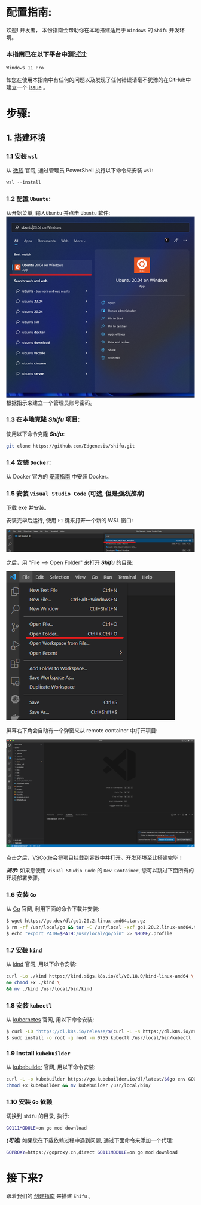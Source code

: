 # 配置指南:

欢迎! 开发者， 本份指南会帮助你在本地搭建适用于 `Windows` 的 `Shifu` 开发环境。

### 本指南已在以下平台中测试过:
```
Windows 11 Pro
```

如您在使用本指南中有任何的问题以及发现了任何错误请毫不犹豫的在GitHub中建立一个 [issue](https://github.com/Edgenesis/shifu/issues/new) 。

# 步骤:
## 1. 搭建环境

### 1.1 安装 `wsl`

从 [微软](https://docs.microsoft.com/en-us/windows/wsl/install) 官网, 通过管理员 PowerShell 执行以下命令来安装 `wsl`: 
```PowerShell
wsl --install
```

### 1.2 配置 `Ubuntu`:
从开始菜单, 输入`Ubuntu` 并点击 `Ubuntu` 软件:
![Ubuntu Start Menu](img/windows-ubuntu.png)
根据指示来建立一个管理员账号密码。

### 1.3 在本地克隆 ***Shifu*** 项目:
使用以下命令克隆 ***Shifu***:
```bash
git clone https://github.com/Edgenesis/shifu.git
```

### 1.4 安装 `Docker`:
从 Docker 官方的 [安装指南](https://docs.docker.com/desktop/windows/install/) 中安装 Docker。

### 1.5 安装 `Visual Studio Code` (可选, 但是*强烈推荐*)

[下载](https://code.visualstudio.com/download) exe 并安装。

安装完毕后运行, 使用 `F1` 键来打开一个新的 WSL 窗口:

![Open WSL window](img/vscode-wsl-window.png)

之后，用 "File --> Open Folder" 来打开 ***Shifu*** 的目录:

![Open folder](img/vscode-open-folder.png)

屏幕右下角会自动有一个弹窗来从 remote container 中打开项目:

![Remote container prompt](img/develop-vscode-2.png)

点击之后，VSCode会将项目挂载到容器中并打开。开发环境至此搭建完毕！

***提示***: 如果您使用 `Visual Studio Code` 的 `Dev Container`, 您可以跳过下面所有的环境部署步骤。

### 1.6 安装 `Go`
从 [Go](https://go.dev/doc/install) 官网, 利用下面的命令下载并安装:
```bash
$ wget https://go.dev/dl/go1.20.2.linux-amd64.tar.gz
$ rm -rf /usr/local/go && tar -C /usr/local -xzf go1.20.2.linux-amd64.tar.gz
$ echo "export PATH=$PATH:/usr/local/go/bin" >> $HOME/.profile
```

### 1.7 安装 `kind`
从 [kind](https://kind.sigs.k8s.io/docs/user/quick-start/) 官网, 用以下命令安装:
```sh
curl -Lo ./kind https://kind.sigs.k8s.io/dl/v0.18.0/kind-linux-amd64 \
&& chmod +x ./kind \
&& mv ./kind /usr/local/bin/kind
```

### 1.8 安装 `kubectl`
从 [kubernetes](https://kubernetes.io/docs/tasks/tools/install-kubectl-linux/) 官网, 用以下命令安装:
```bash
$ curl -LO "https://dl.k8s.io/release/$(curl -L -s https://dl.k8s.io/release/stable.txt)/bin/linux/amd64/kubectl"
$ sudo install -o root -g root -m 0755 kubectl /usr/local/bin/kubectl

```

### 1.9 Install `kubebuilder`
从 [kubebuilder](https://book.kubebuilder.io/quick-start.html) 官网, 用以下命令安装:
```sh
curl -L -o kubebuilder https://go.kubebuilder.io/dl/latest/$(go env GOOS)/$(go env GOARCH)
chmod +x kubebuilder && mv kubebuilder /usr/local/bin/

```

### 1.10 安装 `Go` 依赖
切换到 `shifu` 的目录, 执行:
```sh
GO111MODULE=on go mod download
```
***(可选)*** 如果您在下载依赖过程中遇到问题, 通过下面命令来添加一个代理:
```sh
GOPROXY=https://goproxy.cn,direct GO111MODULE=on go mod download
```

# 接下来?
跟着我们的 [创建指南](build-shifu-zh.md) 来搭建 `Shifu` 。
